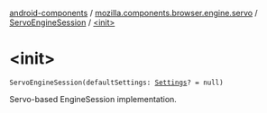 [android-components](../../index.md) / [mozilla.components.browser.engine.servo](../index.md) / [ServoEngineSession](index.md) / [&lt;init&gt;](./-init-.md)

# &lt;init&gt;

`ServoEngineSession(defaultSettings: `[`Settings`](../../mozilla.components.concept.engine/-settings/index.md)`? = null)`

Servo-based EngineSession implementation.

